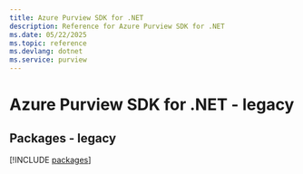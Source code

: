 ```yaml
---
title: Azure Purview SDK for .NET
description: Reference for Azure Purview SDK for .NET
ms.date: 05/22/2025
ms.topic: reference
ms.devlang: dotnet
ms.service: purview
---
```

# Azure Purview SDK for .NET - legacy
## Packages - legacy
[!INCLUDE [packages](purview-index.md)]